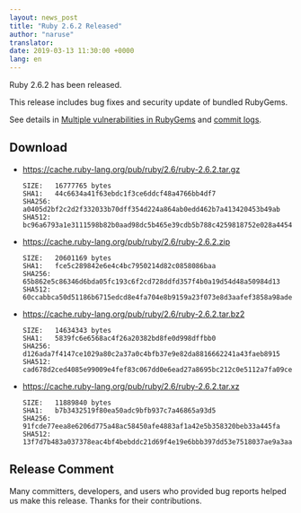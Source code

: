 ```yaml
---
layout: news_post
title: "Ruby 2.6.2 Released"
author: "naruse"
translator:
date: 2019-03-13 11:30:00 +0000
lang: en
---
```


Ruby 2.6.2 has been released.

This release includes bug fixes and security update of bundled RubyGems.

See details in [Multiple vulnerabilities in RubyGems](/en/news/2019/03/05/multiple-vulnerabilities-in-rubygems/)
and [commit logs](https://github.com/ruby/ruby/compare/v2_6_1...v2_6_2).

## Download

* <https://cache.ruby-lang.org/pub/ruby/2.6/ruby-2.6.2.tar.gz>

      SIZE:   16777765 bytes
      SHA1:   44c6634a41f63ebdc1f3ce6ddcf48a4766bb4df7
      SHA256: a0405d2bf2c2d2f332033b70dff354d224a864ab0edd462b7a413420453b49ab
      SHA512: bc96a6793a1e3111598b82b0aad98dc5b465e39cdb5b788c4259818752e028a44545c6489c02c323db0f43a362c26f0900acfba0277d6e2201587d7252f6125f
* <https://cache.ruby-lang.org/pub/ruby/2.6/ruby-2.6.2.zip>

      SIZE:   20601169 bytes
      SHA1:   fce5c289842e6e4c4bc7950214d82c0858086baa
      SHA256: 65b862e5c86346d6bda05fc193c6f2cd728ddfd357f4b0a19d54d48a50984d13
      SHA512: 60ccabbca50d51186b6715edcd8e4fa704e8b9159a23f073e8d3aafef3858a98ade416156af94a479d1af5555c4c4b5b71267f0f563a518e5e6112ce9921bb8b
* <https://cache.ruby-lang.org/pub/ruby/2.6/ruby-2.6.2.tar.bz2>

      SIZE:   14634343 bytes
      SHA1:   5839fc6e6568ac4f26a20382bd8fe0d998dffbb0
      SHA256: d126ada7f4147ce1029a80c2a37a0c4bfb37e9e82da8816662241a43faeb8915
      SHA512: cad678d2ced4085e99009e4fef83c067dd0e6ead27a8695bc212c0e5112a7fa09ceb27f82638faf91932ef8bdd090f844e0a878ffdf6845a891da4b858588aa0
* <https://cache.ruby-lang.org/pub/ruby/2.6/ruby-2.6.2.tar.xz>

      SIZE:   11889840 bytes
      SHA1:   b7b3432519f80ea50adc9bfb937c7a46865a93d5
      SHA256: 91fcde77eea8e6206d775a48ac58450afe4883af1a42e5b358320beb33a445fa
      SHA512: 13f7d7b483a037378eac4bf4bebddc21d69f4e19e6bbb397dd53e7518037ae9a3aa5b41fc20bf1fe410803c6efc3a6a65a65af47648d3a93713f75cfe885326a

## Release Comment

Many committers, developers, and users who provided bug reports helped
us make this release.
Thanks for their contributions.
